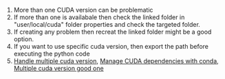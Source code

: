 1. More than one CUDA version can be problematic
2. If more than one is availabale then check the linked folder in "user/local/cuda" folder properties and check the targeted folder.
3. If creating any problem then recreat the linked folder might be a good option.
4. If you want to use specific cuda version, then export the path before executing the python code
5. [Handle multiple cuda version](https://towardsdatascience.com/installing-multiple-cuda-cudnn-versions-in-ubuntu-fcb6aa5194e2), [Manage CUDA dependencies with conda](https://towardsdatascience.com/managing-cuda-dependencies-with-conda-89c5d817e7e1), [Multiple cuda version good one](https://blog.kovalevskyi.com/multiple-version-of-cuda-libraries-on-the-same-machine-b9502d50ae77) 
